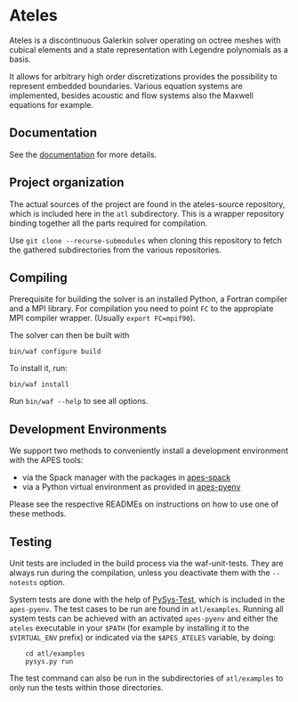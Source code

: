 Ateles
======

Ateles is a discontinuous Galerkin solver operating on
octree meshes with cubical elements and a state representation
with Legendre polynomials as a basis.

It allows for arbitrary high order discretizations provides the
possibility to represent embedded boundaries.
Various equation systems are implemented, besides acoustic and
flow systems also the Maxwell equations for example.

Documentation
-------------

See the [documentation](https://apes-suite.github.io/ateles/)
for more details.

Project organization
--------------------

The actual sources of the project are found in the ateles-source
repository, which is included here in the `atl` subdirectory.
This is a wrapper repository binding together all the parts
required for compilation.

Use `git clone --recurse-submodules` when cloning this repository to fetch the
gathered subdirectories from the various repositories.

Compiling
---------

Prerequisite for building the solver is an installed Python, a Fortran compiler
and a MPI library.
For compilation you need to point `FC` to the appropiate MPI compiler wrapper.
(Usually `export FC=mpif90`).

The solver can then be built with

```
bin/waf configure build
```

To install it, run:

```
bin/waf install
```

Run `bin/waf --help` to see all options.

Development Environments
------------------------

We support two methods to conveniently install a development environment
with the APES tools:

* via the Spack manager with the packages in [apes-spack](https://github.com/apes-suite/apes-spack)
* via a Python virtual environment as provided in [apes-pyenv](https://github.com/apes-suite/apes-pyenv)

Please see the respective READMEs on instructions on how to
use one of these methods.

Testing
-------

Unit tests are included in the build process via the waf-unit-tests.
They are always run during the compilation, unless you deactivate them
with the `--notests` option.

System tests are done with the help of [PySys-Test](https://pysys-test.github.io/pysys-test/),
which is included in the `apes-pyenv`.
The test cases to be run are found in `atl/examples`.
Running all system tests can be achieved with an activated `apes-pyenv` and either
the `ateles` executable in your `$PATH` (for example by installing it to the
`$VIRTUAL_ENV` prefix) or indicated via the `$APES_ATELES` variable, by doing:

```
    cd atl/examples
    pysys.py run
```

The test command can also be run in the subdirectories of `atl/examples` to
only run the tests within  those directories.
